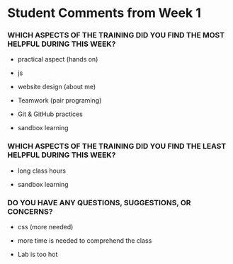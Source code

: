 # Student Comments from Week 1

### WHICH ASPECTS OF THE TRAINING DID YOU FIND THE MOST HELPFUL DURING THIS WEEK?

- practical aspect (hands on)

- js

- website design (about me)

- Teamwork (pair programing)

- Git & GitHub practices

- sandbox learning

### WHICH ASPECTS OF THE TRAINING DID YOU FIND THE LEAST HELPFUL DURING THIS WEEK?

- long class hours

- sandbox learning

### DO YOU HAVE ANY QUESTIONS, SUGGESTIONS, OR CONCERNS?

- css (more needed)

- more time is needed to comprehend the class

- Lab is too hot
